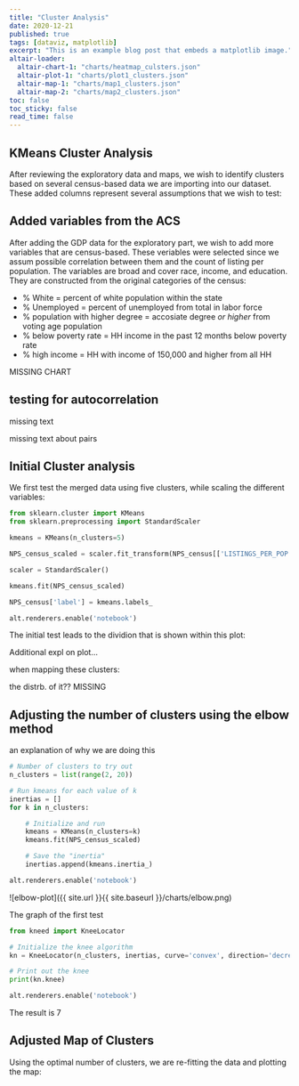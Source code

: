 ```yaml
---
title: "Cluster Analysis"
date: 2020-12-21
published: true
tags: [dataviz, matplotlib]
excerpt: "This is an example blog post that embeds a matplotlib image."
altair-loader:
  altair-chart-1: "charts/heatmap_culsters.json"
  altair-plot-1: "charts/plot1_clusters.json"
  altair-map-1: "charts/map1_clusters.json"
  altair-map-2: "charts/map2_clusters.json"
toc: false
toc_sticky: false
read_time: false
---
```


## KMeans Cluster Analysis

After reviewing the exploratory data and maps, we wish to identify clusters based on several census-based data we are importing into our dataset.
These added columns represent several assumptions that we wish to test:

## Added variables from the ACS

After adding the GDP data for the exploratory part, we wish to add more variables that are census-based. 
These veriables were selected since we assum possible correlation between them and the count of listing per population. 
The variables are broad and cover race, income, and education. They are constructed from the original categories of the census:

* % White = percent of white population within the state
* % Unemployed = percent of unemployed from total in labor force
* % population with higher degree = accosiate degree *or higher* from voting age population
* % below poverty rate = HH income in the past 12 months below poverty rate 
* % high income = HH with income of 150,000 and higher from all HH

MISSING CHART

## testing for autocorrelation

missing text 

<div id="altair-chart-1"></div>

missing text about pairs

## Initial Cluster analysis

We first test the merged data using five clusters, while scaling the different variables:

```python
from sklearn.cluster import KMeans
from sklearn.preprocessing import StandardScaler

kmeans = KMeans(n_clusters=5)

NPS_census_scaled = scaler.fit_transform(NPS_census[['LISTINGS_PER_POP','GDP_2019_4Q','white_per','BelowPoverty_per','Above150_inc_per','ind_const_per']])

scaler = StandardScaler()

kmeans.fit(NPS_census_scaled)

NPS_census['label'] = kmeans.labels_

alt.renderers.enable('notebook')
```
The initial test leads to the dividion that is shown within this plot: 

<div id="altair-plot-1"></div>

Additional expl on plot...

when mapping these clusters:

<div id="altair-map-1"></div>

the distrb. of it?? MISSING

## Adjusting the number of clusters using the elbow method

an explanation of why we are doing this

```python
# Number of clusters to try out
n_clusters = list(range(2, 20))

# Run kmeans for each value of k
inertias = []
for k in n_clusters:

    # Initialize and run
    kmeans = KMeans(n_clusters=k)
    kmeans.fit(NPS_census_scaled)

    # Save the "inertia"
    inertias.append(kmeans.inertia_)

alt.renderers.enable('notebook')
```
![elbow-plot]({{ site.url }}{{ site.baseurl }}/charts/elbow.png)

The graph of the first test

```python
from kneed import KneeLocator

# Initialize the knee algorithm
kn = KneeLocator(n_clusters, inertias, curve='convex', direction='decreasing')

# Print out the knee 
print(kn.knee)

alt.renderers.enable('notebook')
```
The result is 7

## Adjusted Map of Clusters

Using the optimal number of clusters, we are re-fitting the data and plotting the map:

<div id="altair-map-2"></div>
